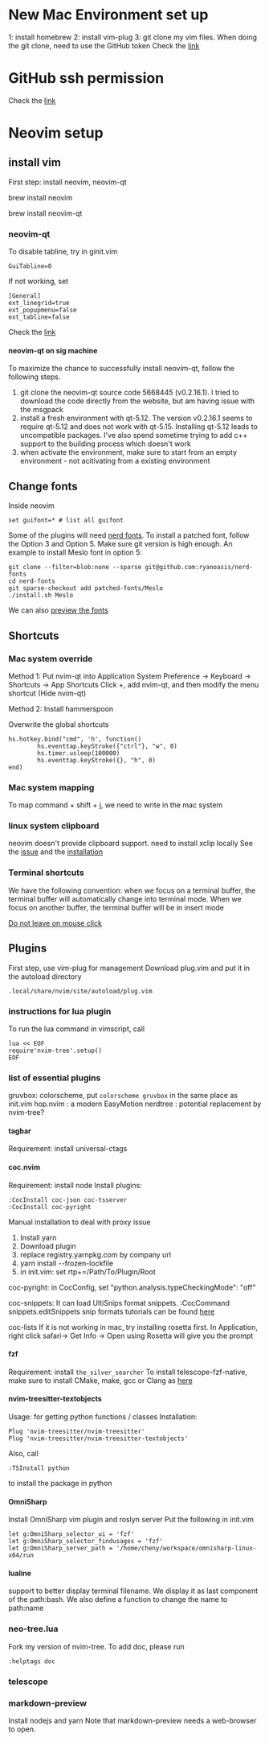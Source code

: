 # New Mac Environment set up
1: install homebrew
2: install vim-plug
3: git clone my vim files. When doing the git clone, need to use the GitHub token
Check the [link](https://docs.github.com/en/authentication/keeping-your-account-and-data-secure/creating-a-personal-access-token)

# GitHub ssh permission

Check the [link](https://docs.github.com/en/authentication/connecting-to-github-with-ssh/generating-a-new-ssh-key-and-adding-it-to-the-ssh-agent)

# Neovim setup

## install vim
First step: install neovim, neovim-qt

brew install neovim

brew install neovim-qt

### neovim-qt
To disable tabline, try in ginit.vim
```
GuiTabline=0
```
If not working, set
```
[General]
ext_linegrid=true
ext_popupmenu=false
ext_tabline=false
```
Check the [link](https://github.com/equalsraf/neovim-qt/issues/589)

#### neovim-qt on sig machine
To maximize the chance to successfully install neovim-qt, follow the following steps.

1. git clone the neovim-qt source code 5668445 (v0.2.16.1). I tried to download the code directly from the website, but am having issue with the msgpack
2. install a fresh environment with qt-5.12. The version v0.2.16.1 seems to require qt-5.12 and does not work with qt-5.15. Installing qt-5.12 leads to uncompatible packages. I've also spend sometime trying to add c++ support to the building process which doesn't work
3. when activate the environment, make sure to start from an empty environment - not acitivating from a existing environment


## Change fonts

Inside neovim
```
set guifont=* # list all guifont
```

Some of the plugins will need [nerd fonts](https://github.com/ryanoasis/nerd-fonts).
To install a patched font, follow the Option 3 and Option 5. Make sure git version is high enough. An example to install Meslo font in option 5:
```git clone --filter=blob:none --sparse git@github.com:ryanoasis/nerd-fonts
git clone --filter=blob:none --sparse git@github.com:ryanoasis/nerd-fonts
cd nerd-fonts
git sparse-checkout add patched-fonts/Meslo
./install.sh Meslo
```

We can also [preview the fonts](https://www.nerdfonts.com/)



## Shortcuts


### Mac system override

Method 1: Put nvim-qt into Application
System Preference -> Keyboard -> Shortcuts -> App Shortcuts
Click +, add nvim-qt, and then modify the menu shortcut (Hide nvim-qt)

Method 2: Install hammerspoon

Overwrite the global shortcuts
```
hs.hotkey.bind("cmd", 'h', function()
        hs.eventtap.keyStroke({"ctrl"}, "w", 0)
        hs.timer.usleep(100000)
        hs.eventtap.keyStroke({}, "h", 0)
end)
```
### Mac system mapping
To map command + shift + j, we need to write <S-D-J> in the mac system
### linux system clipboard
neovim doesn't provide clipboard support. need to install xclip locally
See the [issue](https://discourse.nixos.org/t/how-to-support-clipboard-for-neovim/9534) and the [installation](https://discourse.nixos.org/t/how-to-support-clipboard-for-neovim/9534)

### Terminal shortcuts
We have the following convention: when we focus on a terminal buffer, the terminal buffer will automatically change into terminal mode. When we focus on another buffer, the terminal buffer will be in insert mode 

[Do not leave on mouse click](https://github.com/neovim/neovim/pull/16604)

## Plugins
First step, use vim-plug for management
Download plug.vim and put it in the autoload directory
```
.local/share/nvim/site/autoload/plug.vim
```

### instructions for lua plugin
To run the lua command in vimscript, call
```
lua << EOF
require'nvim-tree'.setup()
EOF
```
### list of essential plugins
gruvbox: colorscheme, put `colorscheme gruvbox` in the same place as init.vim
hop.nvim : a modern EasyMotion
nerdtree : potential replacement by nvim-tree?
#### tagbar
Requirement: install universal-ctags
#### coc.nvim
Requirement: install node
Install plugins:
```
:CocInstall coc-json coc-tsserver
:CocInstall coc-pyright
```
Manual installation to deal with proxy issue
1. Install yarn
2. Download plugin 
3. replace registry.yarnpkg.com by company url
4. yarn install --frozen-lockfile
5. in init.vim: set rtp+=/Path/To/Plugin/Root

coc-pyright:
in CocConfig, set "python.analysis.typeCheckingMode": "off"

coc-snippets:
It can load UltiSnips format snippets. 
:CocCommand snippets.editSnippets
snip formats tutorials can be found [here](https://github.com/SirVer/ultisnips)

coc-lists
If it is not working in mac, try installing rosetta first. In Application, right click safari-> Get Info -> Open using Rosetta will give you the prompt


#### fzf
Requirement: install `the_silver_searcher`
To install telescope-fzf-native, make sure to install CMake, make, gcc or Clang as [here](https://github.com/nvim-telescope/telescope-fzf-native.nvim)

#### nvim-treesitter-textobjects
Usage: for getting python functions / classes
Installation:
```
Plug 'nvim-treesitter/nvim-treesitter'
Plug 'nvim-treesitter/nvim-treesitter-textobjects'
```
Also, call
```
:TSInstall python
```
to install the package in python
#### OmniSharp
Install OmniSharp vim plugin and roslyn server
Put the following in init.vim
```
let g:OmniSharp_selector_ui = 'fzf'
let g:OmniSharp_selector_findusages = 'fzf'
let g:OmniSharp_server_path = '/home/cheny/workspace/omnisharp-linux-x64/run
```
#### lualine
support to better display terminal filename. We display it as last component of the path:bash. We also define a function to change the name to path:name  

### neo-tree.lua
Fork my version of nvim-tree. To add doc, please run
```
:helptags doc
```
### telescope

### markdown-preview
Install nodejs and yarn
Note that markdown-preview needs a web-browser to open.


